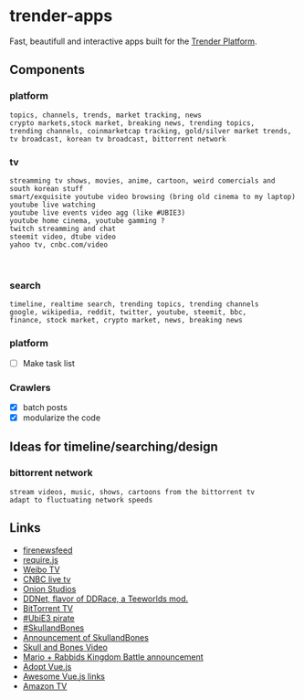 # trender-apps
Fast, beautifull and interactive apps built for the [Trender Platform](https://github.com/0xae/trender).<br/>


## Components 
### platform 
    topics, channels, trends, market tracking, news
    crypto markets,stock market, breaking news, trending topics, 
    trending channels, coinmarketcap tracking, gold/silver market trends, 
    tv broadcast, korean tv broadcast, bittorrent network

### tv 
    streamming tv shows, movies, anime, cartoon, weird comercials and south korean stuff
    smart/exquisite youtube video browsing (bring old cinema to my laptop)
    youtube live watching
    youtube live events video agg (like #UBIE3)
    youtube home cinema, youtube gamming ?
    twitch streamming and chat
    steemit video, dtube video
    yahoo tv, cnbc.com/video
    
### search 
    timeline, realtime search, trending topics, trending channels
    google, wikipedia, reddit, twitter, youtube, steemit, bbc,
    finance, stock market, crypto market, news, breaking news

### platform
- [ ] Make task list

### Crawlers
- [X] batch posts
- [X] modularize the code

## Ideas for timeline/searching/design

### bittorrent network
    stream videos, music, shows, cartoons from the bittorrent tv
    adapt to fluctuating network speeds

## Links
* [firenewsfeed](https://firenewsfeed.com)   
* [require.js](http://requirejs.org/docs/whyamd.html)
* [Weibo TV](http://www.weibo.com/tv)
* [CNBC live tv](http://www.cnbc.com/live-tv/prime)
* [Onion Studios](http://www.onionstudios.com/)
* [DDNet, flavor of DDRace, a Teeworlds mod.](https://github.com/ddnet/ddnet)
* [BitTorrent TV](https://btlive.tv/)
* [#UbiE3 pirate](https://twitter.com/search?q=%23UbiE3%20pirate&src=typd)
* [#SkullandBones](https://twitter.com/hashtag/SkullandBones?src=hash)
* [Announcement of SkullandBones](https://www.polygon.com/e3/2017/6/12/15785604/skull-and-bones-ubisofts-new-multiplayer-pirate-game-announced)
* [Skull and Bones Video](https://www.youtube.com/watch?v=u-YsFiil8yY)
* [Mario + Rabbids Kingdom Battle announcement](https://twitter.com/search?q=%22Rabbids%20Kingdom%20Battle%22&src=tren)
* [Adopt Vue.js](https://vuejs.org/v2/guide/)
* [Awesome Vue.js links](https://github.com/vuejs/awesome-vue)
* [Amazon TV](https://www.amazon.com/b?ie=UTF8&node=2676882011&tag=imdbpr1-20)
